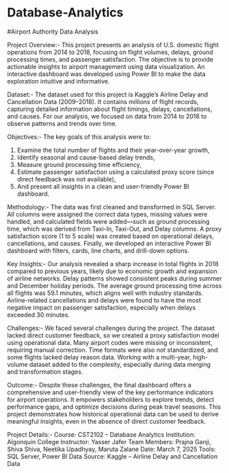 # Database-Analytics

#Airport Authority Data Analysis 

Project Overview:-
This project presents an analysis of U.S. domestic flight operations from 2014 to 2018, focusing on flight volumes, delays, ground processing times, and passenger satisfaction. The objective is to provide actionable insights to airport management using data visualization. An interactive dashboard was developed using Power BI to make the data exploration intuitive and informative.

Dataset:-
The dataset used for this project is Kaggle’s Airline Delay and Cancellation Data (2009–2018). It contains millions of flight records, capturing detailed information about flight timings, delays, cancellations, and causes. For our analysis, we focused on data from 2014 to 2018 to observe patterns and trends over time.

Objectives:-
The key goals of this analysis were to:
1. Examine the total number of flights and their year-over-year growth,
2. Identify seasonal and cause-based delay trends,
3. Measure ground processing time efficiency,
4. Estimate passenger satisfaction using a calculated proxy score (since direct feedback was not available),
5. And present all insights in a clean and user-friendly Power BI dashboard.

Methodology:-
The data was first cleaned and transformed in SQL Server. All columns were assigned the correct data types, missing values were handled, and calculated fields were added—such as ground processing time, which was derived from Taxi-In, Taxi-Out, and Delay columns. A proxy satisfaction score (1 to 5 scale) was created based on operational delays, cancellations, and causes. Finally, we developed an interactive Power BI dashboard with filters, cards, line charts, and drill-down options.

Key Insights:-
Our analysis revealed a sharp increase in total flights in 2018 compared to previous years, likely due to economic growth and expansion of airline networks. Delay patterns showed consistent peaks during summer and December holiday periods. The average ground processing time across all flights was 59.1 minutes, which aligns well with industry standards. Airline-related cancellations and delays were found to have the most negative impact on passenger satisfaction, especially when delays exceeded 30 minutes.

Challenges:-
We faced several challenges during the project. The dataset lacked direct customer feedback, so we created a proxy satisfaction model using operational data. Many airport codes were missing or inconsistent, requiring manual correction. Time formats were also not standardized, and some flights lacked delay reason data. Working with a multi-year, high-volume dataset added to the complexity, especially during data merging and transformation stages.

Outcome:-
Despite these challenges, the final dashboard offers a comprehensive and user-friendly view of the key performance indicators for airport operations. It empowers stakeholders to explore trends, detect performance gaps, and optimize decisions during peak travel seasons. This project demonstrates how historical operational data can be used to derive meaningful insights, even in the absence of direct customer feedback.

Project Details:-
Course: CST2102 – Database Analytics
Institution: Algonquin College
Instructor: Yasser Jafer
Team Members: Prajna Ganji, Shiva Shiva, Neetika Upadhyay, Maruta Zalane
Date: March 7, 2025
Tools: SQL Server, Power BI
Data Source: Kaggle – Airline Delay and Cancellation Data
